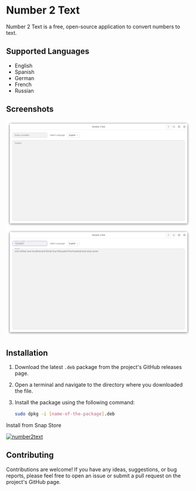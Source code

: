 # Number 2 Text

Number 2 Text is a free, open-source application to convert numbers to text.

## Supported Languages

* English
* Spanish
* German
* French
* Russian

## Screenshots

<a href="screenshots/screenshot01.png"><img src="screenshots/screenshot01.png" alt="Screenshot 1" width="800"/></a>
<a href="screenshots/screenshot02.png"><img src="screenshots/screenshot02.png" alt="Screenshot 2" width="800"/></a>

## Installation

1. Download the latest `.deb` package from the project's GitHub releases page.
2. Open a terminal and navigate to the directory where you downloaded the file.
3. Install the package using the following command:

   ```bash
   sudo dpkg -i [name-of-the-package].deb
   ```

Install from Snap Store

[![number2text](https://snapcraft.io/number2text/badge.svg)](https://snapcraft.io/number2text)

## Contributing

Contributions are welcome! If you have any ideas, suggestions, or bug reports, please feel free to open an issue or submit a pull request on the project's GitHub page.
